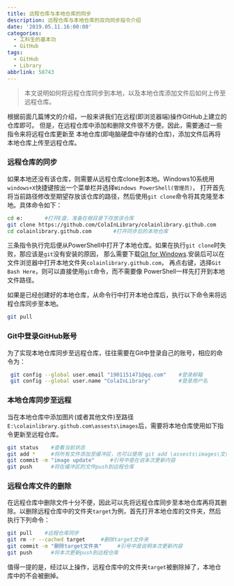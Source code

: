 ```yaml
---
title: 远程仓库与本地仓库的同步
description: 远程仓库与本地仓库的双向同步指令介绍
date: '2019.05.11.16:00:00'
categories:
  - 工科生的基本功
  - GitHub
tags:
  - GitHub
  - Library
abbrlink: 58743
---
```


> 本文说明如何将远程仓库同步到本地，以及本地仓库添加文件后如何上传至远程仓库。

<!-- more -->

根据前面几篇博文的介绍，一般来讲我们在远程(即浏览器端)操作GitHub上建立的仓库即可。
但是，在远程仓库中添加和删除文件很不方便。因此，需要通过一些指令来将远程仓库更新至
本地仓库(即电脑硬盘中存储的仓库)，添加文件后再将本地仓库上传至远程仓库。

### 远程仓库的同步

如果本地还没有该仓库，则需要从远程仓库clone到本地。Windows10系统用`windows+X`快捷键按出一个菜单栏并选择`Windows PowerShell(管理员)`，
打开首先将当前路径修改至期望存放该仓库的路径，然后使用`git clone`命令将其克隆至本地。具体命令如下：

```sh
cd e:       #打开E盘，准备在根目录下存放该仓库
git clone https://github.com/ColaInLibrary/colainlibrary.github.com     #将仓库的URL地址添加在命令后即可同步至本地
cd colainlibrary.github.com       #打开同步后的本地仓库
```

三条指令执行完后便从PowerShell中打开了本地仓库。如果在执行`git clone`时失败，那应该是`git`没有安装的原因，
那么需要下载[Git for Windows](https://gitforwindows.org/).安装后可以在文件浏览器中打开本地文件夹`colainlibrary.github.com`，
再点右键，选择`Git Bash Here`，则可以直接使用`git`命令，而不需要像 PowerShell一样先打开到本地文件路径。

如果是已经创建好的本地仓库，从命令行中打开本地仓库后，执行以下命令来将远程仓库同步至本地。

```sh
git pull
```

### Git中登录GitHub账号

为了实现本地仓库同步至远程仓库，往往需要在Git中登录自己的账号，相应的命令为：

```sh
 git config --global user.email "1901151471@qq.com"    #登录邮箱
 git config --global user.name "ColaInLibrary"         #登录用户名
```

### 本地仓库同步至远程

当在本地仓库中添加图片(或者其他文件)至路径`E:\colainlibrary.github.com\assests\images`后，需要将本地仓库使用如下指令更新至远程仓库。

```sh
git status    #查看当前状态
git add *     #将所有文件添加至缓冲区，也可以使用 git add \assests\images\文件名.jpg添加单个文件
git commit -m "image update"     #引号中是在说本次更新内容
git push      #将在缓冲区的文件push到远程仓库
```

### 远程仓库文件的删除

在远程仓库中删除文件十分不便，因此可以先将远程仓库同步至本地仓库再将其删除。以删除远程仓库中的文件夹`target`为例，首先打开本地仓库的文件夹，然后执行下列命令：

```sh
git pull    #远程仓库同步
git rm -r --cached target     #删除target文件夹
git commit -m "删除target文件夹"     #引号中是说明本次更新内容
git push      #将本次更新push到远程仓库
```

值得一提的是，经过以上操作，远程仓库中的文件夹`target`被删除掉了，本地仓库中的不会被删掉。
